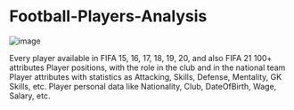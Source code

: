 # Football-Players-Analysis

![image](https://user-images.githubusercontent.com/95231874/228258517-3093665b-ef2a-41c2-8ef3-59476032f33d.png)


Every player available in FIFA 15, 16, 17, 18, 19, 20, and also FIFA 21
100+ attributes
Player positions, with the role in the club and in the national team
Player attributes with statistics as Attacking, Skills, Defense, Mentality, GK Skills, etc.
Player personal data like Nationality, Club, DateOfBirth, Wage, Salary, etc.
